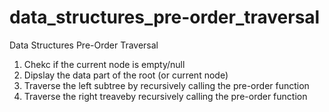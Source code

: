 # data_structures_pre-order_traversal
Data Structures Pre-Order Traversal

1. Chekc if the current node is empty/null
2. Dipslay the data part of the root (or current node)
3. Traverse the left subtree by recursively calling the pre-order function
4. Traverse the right treaveby recursively calling the pre-order function
